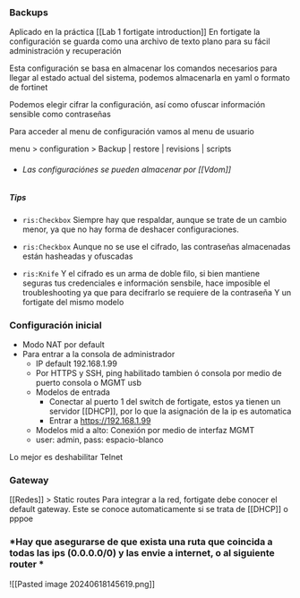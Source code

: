 ### Backups
Aplicado en la práctica [[Lab 1 fortigate introduction]]
En fortigate la configuración se guarda como una archivo de texto plano para su fácil administración y recuperación

Esta configuración se basa en almacenar los comandos necesarios para llegar al estado actual del sistema, podemos almacenarla en yaml o formato de fortinet

Podemos elegir cifrar la configuración, así como ofuscar información sensible como contraseñas


Para acceder al menu de configuración vamos al menu de usuario

menu > configuration > Backup | restore | revisions | scripts

- ###### Las configuraciónes se pueden almacenar por [[Vdom]]
##### Tips

- `ris:Checkbox` Siempre hay que respaldar, aunque se trate de un cambio menor, ya que no hay forma de deshacer configuraciones. 

- `ris:Checkbox` Aunque no se use el cifrado, las contraseñas almacenadas están hasheadas y ofuscadas

- `ris:Knife` Y el cifrado es un arma de doble filo, si bien mantiene seguras tus credenciales e información sensbile, hace imposible el troubleshooting ya que para decifrarlo se requiere de la contraseña Y un fortigate del mismo modelo
### Configuración inicial
- Modo NAT por default
- Para entrar a la consola de administrador
	- IP default 192.168.1.99 
	-  Por HTTPS y SSH, ping habilitado tambien ó consola por medio de puerto consola o MGMT usb
	- Modelos de entrada
		- Conectar al puerto 1 del switch de fortigate, estos ya tienen un servidor [[DHCP]], por lo que la asignación de la ip es automatica
		- Entrar a  https://192.168.1.99
	- Modelos mid a alto: Conexión por medio de interfaz MGMT
	- user: admin, pass: espacio-blanco

Lo mejor es deshabilitar Telnet

### Gateway
[[Redes]] >  Static routes
Para integrar a la red, fortigate debe conocer el default gateway. Este se conoce automaticamente si se trata de [[DHCP]] o pppoe

### *Hay que asegurarse de que exista una ruta que coincida a todas las ips (0.0.0.0/0) y las envie a internet, o al siguiente router *
![[Pasted image 20240618145619.png]]


